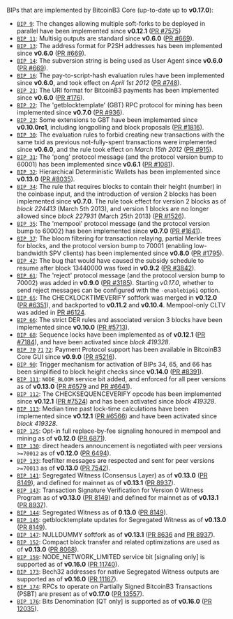 BIPs that are implemented by BitcoinB3 Core (up-to-date up to **v0.17.0**):

* [`BIP 9`](https://github.com/bitcoinb3/bips/blob/master/bip-0009.mediawiki): The changes allowing multiple soft-forks to be deployed in parallel have been implemented since **v0.12.1**  ([PR #7575](https://github.com/bitcoinb3/bitcoinb3/pull/7575))
* [`BIP 11`](https://github.com/bitcoinb3/bips/blob/master/bip-0011.mediawiki): Multisig outputs are standard since **v0.6.0** ([PR #669](https://github.com/bitcoinb3/bitcoinb3/pull/669)).
* [`BIP 13`](https://github.com/bitcoinb3/bips/blob/master/bip-0013.mediawiki): The address format for P2SH addresses has been implemented since **v0.6.0** ([PR #669](https://github.com/bitcoinb3/bitcoinb3/pull/669)).
* [`BIP 14`](https://github.com/bitcoinb3/bips/blob/master/bip-0014.mediawiki): The subversion string is being used as User Agent since **v0.6.0** ([PR #669](https://github.com/bitcoinb3/bitcoinb3/pull/669)).
* [`BIP 16`](https://github.com/bitcoinb3/bips/blob/master/bip-0016.mediawiki): The pay-to-script-hash evaluation rules have been implemented since **v0.6.0**, and took effect on *April 1st 2012* ([PR #748](https://github.com/bitcoinb3/bitcoinb3/pull/748)).
* [`BIP 21`](https://github.com/bitcoinb3/bips/blob/master/bip-0021.mediawiki): The URI format for BitcoinB3 payments has been implemented since **v0.6.0** ([PR #176](https://github.com/bitcoinb3/bitcoinb3/pull/176)).
* [`BIP 22`](https://github.com/bitcoinb3/bips/blob/master/bip-0022.mediawiki): The 'getblocktemplate' (GBT) RPC protocol for mining has been implemented since **v0.7.0** ([PR #936](https://github.com/bitcoinb3/bitcoinb3/pull/936)).
* [`BIP 23`](https://github.com/bitcoinb3/bips/blob/master/bip-0023.mediawiki): Some extensions to GBT have been implemented since **v0.10.0rc1**, including longpolling and block proposals ([PR #1816](https://github.com/bitcoinb3/bitcoinb3/pull/1816)).
* [`BIP 30`](https://github.com/bitcoinb3/bips/blob/master/bip-0030.mediawiki): The evaluation rules to forbid creating new transactions with the same txid as previous not-fully-spent transactions were implemented since **v0.6.0**, and the rule took effect on *March 15th 2012* ([PR #915](https://github.com/bitcoinb3/bitcoinb3/pull/915)).
* [`BIP 31`](https://github.com/bitcoinb3/bips/blob/master/bip-0031.mediawiki): The 'pong' protocol message (and the protocol version bump to 60001) has been implemented since **v0.6.1** ([PR #1081](https://github.com/bitcoinb3/bitcoinb3/pull/1081)).
* [`BIP 32`](https://github.com/bitcoinb3/bips/blob/master/bip-0032.mediawiki): Hierarchical Deterministic Wallets has been implemented since **v0.13.0** ([PR #8035](https://github.com/bitcoinb3/bitcoinb3/pull/8035)).
* [`BIP 34`](https://github.com/bitcoinb3/bips/blob/master/bip-0034.mediawiki): The rule that requires blocks to contain their height (number) in the coinbase input, and the introduction of version 2 blocks has been implemented since **v0.7.0**. The rule took effect for version 2 blocks as of *block 224413* (March 5th 2013), and version 1 blocks are no longer allowed since *block 227931* (March 25th 2013) ([PR #1526](https://github.com/bitcoinb3/bitcoinb3/pull/1526)).
* [`BIP 35`](https://github.com/bitcoinb3/bips/blob/master/bip-0035.mediawiki): The 'mempool' protocol message (and the protocol version bump to 60002) has been implemented since **v0.7.0** ([PR #1641](https://github.com/bitcoinb3/bitcoinb3/pull/1641)).
* [`BIP 37`](https://github.com/bitcoinb3/bips/blob/master/bip-0037.mediawiki): The bloom filtering for transaction relaying, partial Merkle trees for blocks, and the protocol version bump to 70001 (enabling low-bandwidth SPV clients) has been implemented since **v0.8.0** ([PR #1795](https://github.com/bitcoinb3/bitcoinb3/pull/1795)).
* [`BIP 42`](https://github.com/bitcoinb3/bips/blob/master/bip-0042.mediawiki): The bug that would have caused the subsidy schedule to resume after block 13440000 was fixed in **v0.9.2** ([PR #3842](https://github.com/bitcoinb3/bitcoinb3/pull/3842)).
* [`BIP 61`](https://github.com/bitcoinb3/bips/blob/master/bip-0061.mediawiki): The 'reject' protocol message (and the protocol version bump to 70002) was added in **v0.9.0** ([PR #3185](https://github.com/bitcoinb3/bitcoinb3/pull/3185)). Starting *v0.17.0*, whether to send reject messages can be configured with the `-enablebip61` option.
* [`BIP 65`](https://github.com/bitcoinb3/bips/blob/master/bip-0065.mediawiki): The CHECKLOCKTIMEVERIFY softfork was merged in **v0.12.0** ([PR #6351](https://github.com/bitcoinb3/bitcoinb3/pull/6351)), and backported to **v0.11.2** and **v0.10.4**. Mempool-only CLTV was added in [PR #6124](https://github.com/bitcoinb3/bitcoinb3/pull/6124).
* [`BIP 66`](https://github.com/bitcoinb3/bips/blob/master/bip-0066.mediawiki): The strict DER rules and associated version 3 blocks have been implemented since **v0.10.0** ([PR #5713](https://github.com/bitcoinb3/bitcoinb3/pull/5713)).
* [`BIP 68`](https://github.com/bitcoinb3/bips/blob/master/bip-0068.mediawiki): Sequence locks have been implemented as of **v0.12.1**  ([PR #7184](https://github.com/bitcoinb3/bitcoinb3/pull/7184)), and have been activated since *block 419328*.
* [`BIP 70`](https://github.com/bitcoinb3/bips/blob/master/bip-0070.mediawiki) [`71`](https://github.com/bitcoinb3/bips/blob/master/bip-0071.mediawiki) [`72`](https://github.com/bitcoinb3/bips/blob/master/bip-0072.mediawiki): Payment Protocol support has been available in BitcoinB3 Core GUI since **v0.9.0** ([PR #5216](https://github.com/bitcoinb3/bitcoinb3/pull/5216)).
* [`BIP 90`](https://github.com/bitcoinb3/bips/blob/master/bip-0090.mediawiki): Trigger mechanism for activation of BIPs 34, 65, and 66 has been simplified to block height checks since **v0.14.0** ([PR #8391](https://github.com/bitcoinb3/bitcoinb3/pull/8391)).
* [`BIP 111`](https://github.com/bitcoinb3/bips/blob/master/bip-0111.mediawiki): `NODE_BLOOM` service bit added, and enforced for all peer versions as of **v0.13.0** ([PR #6579](https://github.com/bitcoinb3/bitcoinb3/pull/6579) and [PR #6641](https://github.com/bitcoinb3/bitcoinb3/pull/6641)).
* [`BIP 112`](https://github.com/bitcoinb3/bips/blob/master/bip-0112.mediawiki): The CHECKSEQUENCEVERIFY opcode has been implemented since **v0.12.1** ([PR #7524](https://github.com/bitcoinb3/bitcoinb3/pull/7524)) and has been activated since *block 419328*.
* [`BIP 113`](https://github.com/bitcoinb3/bips/blob/master/bip-0113.mediawiki): Median time past lock-time calculations have been implemented since **v0.12.1** ([PR #6566](https://github.com/bitcoinb3/bitcoinb3/pull/6566)) and have been activated since *block 419328*.
* [`BIP 125`](https://github.com/bitcoinb3/bips/blob/master/bip-0125.mediawiki): Opt-in full replace-by-fee signaling honoured in mempool and mining as of **v0.12.0** ([PR 6871](https://github.com/bitcoinb3/bitcoinb3/pull/6871)).
* [`BIP 130`](https://github.com/bitcoinb3/bips/blob/master/bip-0130.mediawiki): direct headers announcement is negotiated with peer versions `>=70012` as of **v0.12.0** ([PR 6494](https://github.com/bitcoinb3/bitcoinb3/pull/6494)).
* [`BIP 133`](https://github.com/bitcoinb3/bips/blob/master/bip-0133.mediawiki): feefilter messages are respected and sent for peer versions `>=70013` as of **v0.13.0** ([PR 7542](https://github.com/bitcoinb3/bitcoinb3/pull/7542)).
* [`BIP 141`](https://github.com/bitcoinb3/bips/blob/master/bip-0141.mediawiki): Segregated Witness (Consensus Layer) as of **v0.13.0** ([PR 8149](https://github.com/bitcoinb3/bitcoinb3/pull/8149)), and defined for mainnet as of **v0.13.1** ([PR 8937](https://github.com/bitcoinb3/bitcoinb3/pull/8937)).
* [`BIP 143`](https://github.com/bitcoinb3/bips/blob/master/bip-0143.mediawiki): Transaction Signature Verification for Version 0 Witness Program as of **v0.13.0** ([PR 8149](https://github.com/bitcoinb3/bitcoinb3/pull/8149)) and defined for mainnet as of **v0.13.1** ([PR 8937](https://github.com/bitcoinb3/bitcoinb3/pull/8937)).
* [`BIP 144`](https://github.com/bitcoinb3/bips/blob/master/bip-0144.mediawiki): Segregated Witness as of **0.13.0** ([PR 8149](https://github.com/bitcoinb3/bitcoinb3/pull/8149)).
* [`BIP 145`](https://github.com/bitcoinb3/bips/blob/master/bip-0145.mediawiki): getblocktemplate updates for Segregated Witness as of **v0.13.0** ([PR 8149](https://github.com/bitcoinb3/bitcoinb3/pull/8149)).
* [`BIP 147`](https://github.com/bitcoinb3/bips/blob/master/bip-0147.mediawiki): NULLDUMMY softfork as of **v0.13.1** ([PR 8636](https://github.com/bitcoinb3/bitcoinb3/pull/8636) and [PR 8937](https://github.com/bitcoinb3/bitcoinb3/pull/8937)).
* [`BIP 152`](https://github.com/bitcoinb3/bips/blob/master/bip-0152.mediawiki): Compact block transfer and related optimizations are used as of **v0.13.0** ([PR 8068](https://github.com/bitcoinb3/bitcoinb3/pull/8068)).
* [`BIP 159`](https://github.com/bitcoinb3/bips/blob/master/bip-0159.mediawiki): NODE_NETWORK_LIMITED service bit [signaling only] is supported as of **v0.16.0** ([PR 11740](https://github.com/bitcoinb3/bitcoinb3/pull/11740)).
* [`BIP 173`](https://github.com/bitcoinb3/bips/blob/master/bip-0173.mediawiki): Bech32 addresses for native Segregated Witness outputs are supported as of **v0.16.0** ([PR 11167](https://github.com/bitcoinb3/bitcoinb3/pull/11167)).
* [`BIP 174`](https://github.com/bitcoinb3/bips/blob/master/bip-0174.mediawiki): RPCs to operate on Partially Signed BitcoinB3 Transactions (PSBT) are present as of **v0.17.0** ([PR 13557](https://github.com/bitcoinb3/bitcoinb3/pull/13557)).
* [`BIP 176`](https://github.com/bitcoinb3/bips/blob/master/bip-0176.mediawiki): Bits Denomination [QT only] is supported as of **v0.16.0** ([PR 12035](https://github.com/bitcoinb3/bitcoinb3/pull/12035)).
